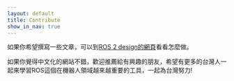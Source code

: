 ```yaml
---
layout: default
title: Contribute
show_in_nav: true
---
```


如果你希望撰寫一些文章，可以到[ROS 2 design的網頁](http://design.ros2.org/contribute.html)看看怎麼做。

如果你覺得中文化的網站不錯，歡迎推薦給有興趣的朋友，希望有更多的台灣人一起來學習ROS這個在機器人領域越來越重要的工具，一起為台灣努力!

